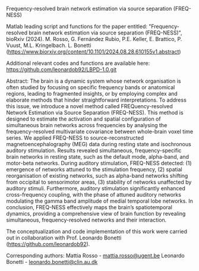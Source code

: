 Frequency-resolved brain network estimation via source separation (FREQ-NESS)

Matlab leading script and functions for the paper entitled: "Frequency-resolved brain network estimation via source separation (FREQ-NESS)", bioRxiv (2024). M. Rosso, G. Fernández Rubio, P.E. Keller, E. Brattico, P. Vuust, M.L. Kringelbach. L. Bonetti  (https://www.biorxiv.org/content/10.1101/2024.08.28.610155v1.abstract)

Additional relevant codes and functions are available here: https://github.com/leonardob92/LBPD-1.0.git

Abstract: The brain is a dynamic system whose network organisation is often studied by focusing on specific frequency bands or anatomical regions, leading to fragmented insights, or by employing complex and elaborate methods that hinder straightforward interpretations. To address this issue, we introduce a novel method called FREQuency-resolved Network Estimation via Source Separation (FREQ-NESS). This method is designed to estimate the activation and spatial configuration of simultaneous brain networks across frequencies by analysing the frequency-resolved multivariate covariance between whole-brain voxel time series. We applied FREQ-NESS to source-reconstructed magnetoencephalography (MEG) data during resting state and isochronous auditory stimulation. Results revealed simultaneous, frequency-specific brain networks in resting state, such as the default mode, alpha-band, and motor-beta networks. During auditory stimulation, FREQ-NESS detected: (1) emergence of networks attuned to the stimulation frequency, (2) spatial reorganisation of existing networks, such as alpha-band networks shifting from occipital to sensorimotor areas, (3) stability of networks unaffected by auditory stimuli. Furthermore, auditory stimulation significantly enhanced cross-frequency coupling, with the phase of attuned auditory networks modulating the gamma band amplitude of medial temporal lobe networks. In conclusion, FREQ-NESS effectively maps the brain’s spatiotemporal dynamics, providing a comprehensive view of brain function by revealing simultaneous, frequency-resolved networks and their interaction.

The conceptualization and code implementation of this work were carried out in collaboration with Prof. Leonardo Bonetti (https://github.com/leonardob92).

Corresponding authors:
Mattia Rosso     - mattia.rosso@ugent.be
Leonardo Bonetti - leonardo.bonetti@clin.au.dk
